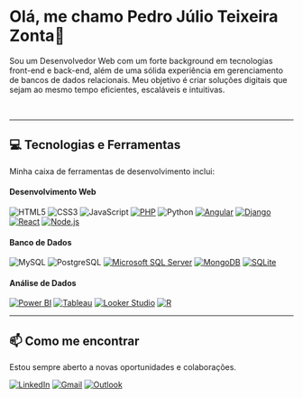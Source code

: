 # Olá, me chamo Pedro Júlio Teixeira Zonta👋

Sou um Desenvolvedor Web com um forte background em tecnologias front-end e back-end, além de uma sólida experiência em gerenciamento de bancos de dados relacionais. 
Meu objetivo é criar soluções digitais que sejam ao mesmo tempo eficientes, escaláveis e intuitivas.

<br>

---

## 💻 Tecnologias e Ferramentas

Minha caixa de ferramentas de desenvolvimento inclui:

#### **Desenvolvimento Web**
![HTML5](https://img.shields.io/badge/HTML5-E34F26?style=for-the-badge&logo=html5&logoColor=white)
![CSS3](https://img.shields.io/badge/CSS3-1572B6?style=for-the-badge&logo=css3&logoColor=white)
![JavaScript](https://img.shields.io/badge/JavaScript-F7DF1E?style=for-the-badge&logo=javascript&logoColor=black)
[![PHP](https://img.shields.io/badge/PHP-232323?style=for-the-badge&logo=php&logoColor=white)](https://www.php.net)
![Python](https://img.shields.io/badge/Python-3776AB?style=for-the-badge&logo=python&logoColor=white)
[![Angular](https://img.shields.io/badge/Angular-DD0031?style=for-the-badge&logo=angular&logoColor=white)](https://angular.io/)
[![Django](https://img.shields.io/badge/Django-092E20?style=for-the-badge&logo=django&logoColor=white)](https://www.djangoproject.com/)
[![React](https://img.shields.io/badge/React-61DAFB?style=for-the-badge&logo=react&logoColor=black)](https://react.dev/)
[![Node.js](https://img.shields.io/badge/Node.js-339933?style=for-the-badge&logo=nodedotjs&logoColor=white)](https://nodejs.org/)

#### **Banco de Dados**
![MySQL](https://img.shields.io/badge/MySQL-4479A1?style=for-the-badge&logo=mysql&logoColor=white)
![PostgreSQL](https://img.shields.io/badge/PostgreSQL-4169E1?style=for-the-badge&logo=postgresql&logoColor=white)
[![Microsoft SQL Server](https://img.shields.io/badge/Microsoft%20SQL%20Server-CC2927?style=for-the-badge&logo=microsoftsqlserver&logoColor=white)](https://www.microsoft.com/pt-br/sql-server/)
[![MongoDB](https://img.shields.io/badge/MongoDB-47A248?style=for-the-badge&logo=mongodb&logoColor=white)](https://www.mongodb.com/)
[![SQLite](https://img.shields.io/badge/SQLite-003B57?style=for-the-badge&logo=sqlite&logoColor=white)](https://www.sqlite.org/)

#### **Análise de Dados**
[![Power BI](https://img.shields.io/badge/Power%20BI-F2C811?style=for-the-badge&logo=powerbi&logoColor=black)](https://powerbi.microsoft.com/pt-br/)
[![Tableau](https://img.shields.io/badge/Tableau-E97627?style=for-the-badge&logo=tableau&logoColor=white)](https://www.tableau.com/pt-br)
[![Looker Studio](https://img.shields.io/badge/Looker%20Studio-4285F4?style=for-the-badge&logo=looker&logoColor=white)](https://lookerstudio.google.com/)
[![R](https://img.shields.io/badge/R-276DC3?style=for-the-badge&logo=r&logoColor=white)](https://www.r-project.org/)

---

## 📫 Como me encontrar

Estou sempre aberto a novas oportunidades e colaborações.

[![LinkedIn](https://img.shields.io/badge/LinkedIn-0077B5?style=for-the-badge&logo=linkedin&logoColor=white)](https://www.linkedin.com/in/zontapedro)
[![Gmail](https://img.shields.io/badge/Gmail-D14836?style=for-the-badge&logo=gmail&logoColor=white)](mailto:zontapedro12@gmail.com)
[![Outlook](https://img.shields.io/badge/Microsoft_Outlook-0078D4?style=for-the-badge&logo=microsoft-outlook&logoColor=white)](mailto:pedrojuliotzonta@outlook.com)
